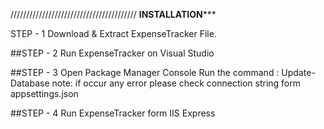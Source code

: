 ////////////////////////////////////////
************INSTALLATION***************

STEP - 1
Download & Extract ExpenseTracker File.

##STEP - 2
Run ExpenseTracker on Visual Studio

##STEP - 3
Open Package Manager Console
Run the command : Update-Database
note: if occur any error please check connection string form appsettings.json

##STEP - 4
Run ExpenseTracker form IIS Express
